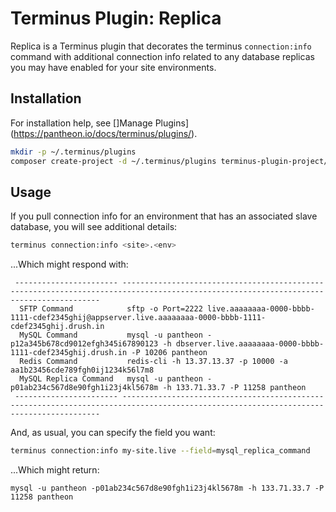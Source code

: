 # Terminus Plugin: Replica

Replica is a Terminus plugin that decorates the terminus `connection:info`
command with additional connection info related to any database replicas you
may have enabled for your site environments.

## Installation
For installation help, see []Manage Plugins](https://pantheon.io/docs/terminus/plugins/).

```sh
mkdir -p ~/.terminus/plugins
composer create-project -d ~/.terminus/plugins terminus-plugin-project/terminus-replica-plugin:~1
```

## Usage

If you pull connection info for an environment that has an associated slave
database, you will see additional details:

```sh
terminus connection:info <site>.<env>
```

...Which might respond with:

```
 ----------------------- ---------------------------------------------------------------------------------------------------------------------------------------
  SFTP Command            sftp -o Port=2222 live.aaaaaaaa-0000-bbbb-1111-cdef2345ghij@appserver.live.aaaaaaaa-0000-bbbb-1111-cdef2345ghij.drush.in
  MySQL Command           mysql -u pantheon -p12a345b678cd9012efgh345i67890123 -h dbserver.live.aaaaaaaa-0000-bbbb-1111-cdef2345ghij.drush.in -P 10206 pantheon
  Redis Command           redis-cli -h 13.37.13.37 -p 10000 -a aa1b23456cde789fgh0ij1234k56l7m8
  MySQL Replica Command   mysql -u pantheon -p01ab234c567d8e90fgh1i23j4kl5678m -h 133.71.33.7 -P 11258 pantheon
 ----------------------- ---------------------------------------------------------------------------------------------------------------------------------------
```

And, as usual, you can specify the field you want:

```sh
terminus connection:info my-site.live --field=mysql_replica_command
```

...Which might return:

```
mysql -u pantheon -p01ab234c567d8e90fgh1i23j4kl5678m -h 133.71.33.7 -P 11258 pantheon
```
